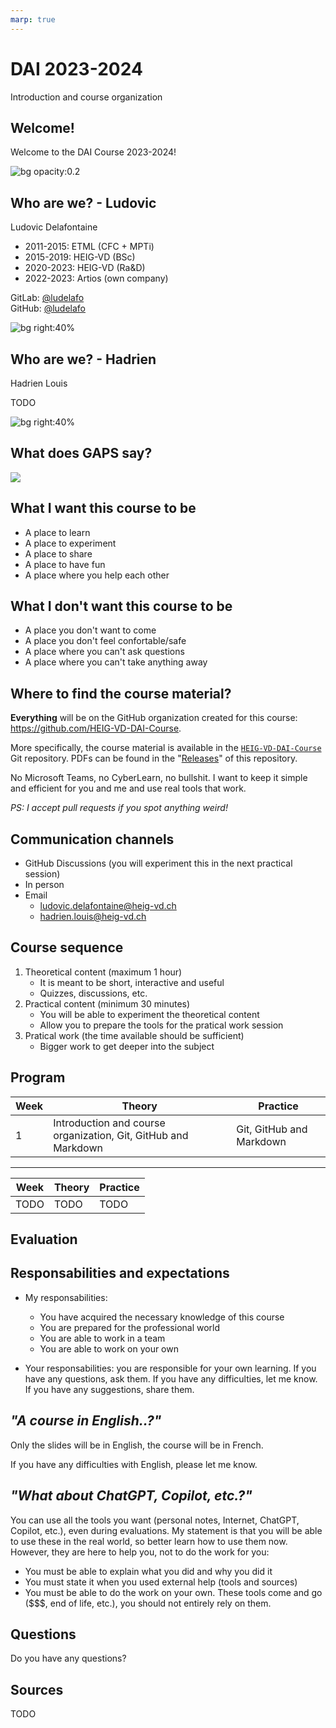 ```yaml
---
marp: true
---
```


<!--
theme: gaia
paginate: true
headingDivider: 2
header: ''
footer: '**HEIG-VD** - DAI Course 2023-2024 - CC BY-SA 4.0'
author: Ludovic Delafontaine
transition: none
style: |
    :root {
        --color-background: #fff;
        --color-foreground: #333;
        --color-highlight: #f96;
        --color-dimmed: #888;
    }
-->

# DAI 2023-2024 

<!-- _class: lead -->
<!-- _paginate: false -->

Introduction and course organization

## Welcome!

<!-- _class: lead -->

Welcome to the DAI Course 2023-2024!

![bg opacity:0.2](https://picsum.photos/720?image=3)

## Who are we? - Ludovic

Ludovic Delafontaine

- 2011-2015: ETML (CFC + MPTi)
- 2015-2019: HEIG-VD (BSc)
- 2020-2023: HEIG-VD (Ra&D)
- 2022-2023: Artios (own company)

GitLab: [@ludelafo](https://gitlab.com/ludelafo)  
GitHub: [@ludelafo](https://github.com/ludelafo)

![bg right:40%](https://picsum.photos/720?image=3)

## Who are we? - Hadrien

Hadrien Louis

TODO

![bg right:40%](https://picsum.photos/720?image=3)

## What does GAPS say?

![](https://picsum.photos/720?image=3)

## What I want this course to be

- A place to learn
- A place to experiment
- A place to share
- A place to have fun
- A place where you help each other

## What I don't want this course to be

- A place you don't want to come
- A place you don't feel confortable/safe
- A place where you can't ask questions
- A place where you can't take anything away

## Where to find the course material?

**Everything** will be on the GitHub organization created for this course: <https://github.com/HEIG-VD-DAI-Course>.

More specifically, the course material is available in the [`HEIG-VD-DAI-Course`](https://github.com/HEIG-VD-DAI-Course/HEIG-VD-DAI-Course) Git repository. PDFs can be found in the "[Releases](https://github.com/HEIG-VD-DAI-Course/HEIG-VD-DAI-Course/releases)" of this repository.

No Microsoft Teams, no CyberLearn, no bullshit. I want to keep it simple and efficient for you and me and use real tools that work.

_PS: I accept pull requests if you spot anything weird!_

## Communication channels

- GitHub Discussions (you will experiment this in the next practical session)
- In person
- Email
    - [ludovic.delafontaine@heig-vd.ch](mailto:ludovic.delafontaine@heig-vd.ch)
    - [hadrien.louis@heig-vd.ch](mailto:hadrien.louis@heig-vd.ch)



## Course sequence

1. Theoretical content (maximum 1 hour)
    - It is meant to be short, interactive and useful
    - Quizzes, discussions, etc.
2. Practical content (minimum 30 minutes)
    - You will be able to experiment the theoretical content
    - Allow you to prepare the tools for the pratical work session
3. Pratical work (the time available should be sufficient)
    - Bigger work to get deeper into the subject

## Program

| Week  | Theory    | Practice  |
|-------|-----------|-----------|
| 1     | Introduction and course organization, Git, GitHub and Markdown | Git, GitHub and Markdown |

---

| Week  | Theory    | Practice  |
|-------|-----------|-----------|
| TODO  | TODO      | TODO      |

## Evaluation

## Responsabilities and expectations

- My responsabilities:
    - You have acquired the necessary knowledge of this course
    - You are prepared for the professional world
    - You are able to work in a team
    - You are able to work on your own

- Your responsabilities: you are responsible for your own learning. If you have any questions, ask them. If you have any difficulties, let me know. If you have any suggestions, share them.

## _"A course in English..?"_

Only the slides will be in English, the course will be in French.

If you have any difficulties with English, please let me know.

## _"What about ChatGPT, Copilot, etc.?"_

You can use all the tools you want (personal notes, Internet, ChatGPT, Copilot, etc.), even during evaluations. My statement is that you will be able to use these in the real world, so better learn how to use them now. However, they are here to help you, not to do the work for you:

- You must be able to explain what you did and why you did it
- You must state it when you used external help (tools and sources)
- You must be able to do the work on your own. These tools come and go ($$$, end of life, etc.), you should not entirely rely on them. 

## Questions

<!-- _class: lead -->

Do you have any questions?

## Sources

TODO
